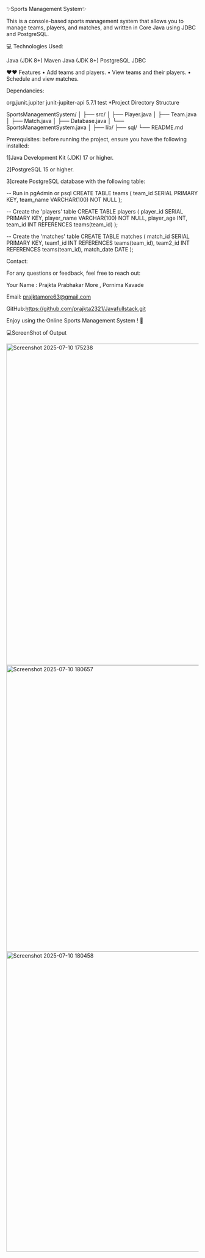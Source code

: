 ✨Sports Management System✨

This is a console-based sports management system that allows you to manage teams, players, and matches, and written in Core Java using JDBC and PostgreSQL.

💻 Technologies Used:

Java (JDK 8+) Maven Java (JDK 8+) PostgreSQL JDBC

❤️❤️ Features • Add teams and players. • View teams and their players. • Schedule and view matches.

Dependancies:

org.junit.jupiter junit-jupiter-api 5.7.1 test
*Project Directory Structure

SportsManagementSystem/ │ ├── src/ │ ├── Player.java │ ├── Team.java │ ├── Match.java │ ├── Database.java │ └── SportsManagementSystem.java │ ├── lib/
├── sql/
└── README.md

Prerequisites: before running the project, ensure you have the following installed:

1]Java Development Kit (JDK) 17 or higher.

2]PostgreSQL 15 or higher.

3]create PostgreSQL database with the following table:

-- Run in pgAdmin or psql CREATE TABLE teams ( team_id SERIAL PRIMARY KEY, team_name VARCHAR(100) NOT NULL );

-- Create the 'players' table CREATE TABLE players ( player_id SERIAL PRIMARY KEY, player_name VARCHAR(100) NOT NULL, player_age INT, team_id INT REFERENCES teams(team_id) );

-- Create the 'matches' table CREATE TABLE matches ( match_id SERIAL PRIMARY KEY, team1_id INT REFERENCES teams(team_id), team2_id INT REFERENCES teams(team_id), match_date DATE );

Contact:

For any questions or feedback, feel free to reach out:

Your Name : Prajkta Prabhakar More , Pornima Kavade

Email: prajktamore63@gmail.com

GitHub:https://github.com/prajkta2321/Javafullstack.git

Enjoy using the Online Sports Management System ! 🚀

💻ScreenShot of Output 

<img width="950" height="841" alt="Screenshot 2025-07-10 175238" src="https://github.com/user-attachments/assets/19231aaf-fc50-4fbb-9250-d650fa43c08d" />
<img width="761" height="749" alt="Screenshot 2025-07-10 180657" src="https://github.com/user-attachments/assets/4e1dd7c9-da67-498b-8e4d-8c1ec807a2c1" />

<img width="946" height="785" alt="Screenshot 2025-07-10 180458" src="https://github.com/user-attachments/assets/238f2a34-a787-4450-b27f-21de8444ea70" />


